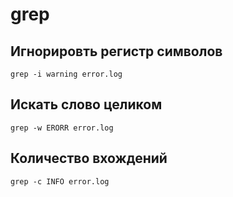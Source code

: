 # grep

## Игнорировть регистр символов

```shell
grep -i warning error.log
```

## Искать слово целиком

```shell
grep -w ERORR error.log
```

## Количество вхождений

```shell
grep -с INFO error.log
```
